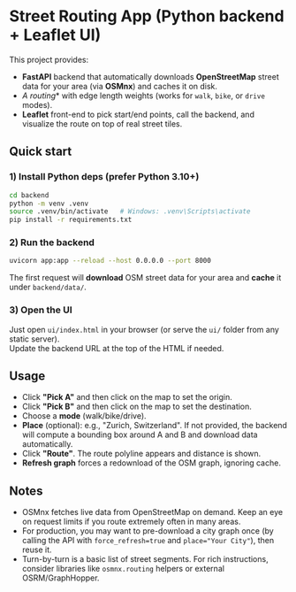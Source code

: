 # Street Routing App (Python backend + Leaflet UI)

This project provides:
- **FastAPI** backend that automatically downloads **OpenStreetMap** street data for your area (via **OSMnx**) and caches it on disk.
- **A* routing** with edge length weights (works for `walk`, `bike`, or `drive` modes).
- **Leaflet** front-end to pick start/end points, call the backend, and visualize the route on top of real street tiles.

## Quick start

### 1) Install Python deps (prefer Python 3.10+)
```bash
cd backend
python -m venv .venv
source .venv/bin/activate   # Windows: .venv\Scripts\activate
pip install -r requirements.txt
```

### 2) Run the backend
```bash
uvicorn app:app --reload --host 0.0.0.0 --port 8000
```
The first request will **download** OSM street data for your area and **cache** it under `backend/data/`.

### 3) Open the UI
Just open `ui/index.html` in your browser (or serve the `ui/` folder from any static server).  
Update the backend URL at the top of the HTML if needed.

## Usage
- Click **"Pick A"** and then click on the map to set the origin.
- Click **"Pick B"** and then click on the map to set the destination.
- Choose a **mode** (walk/bike/drive).
- **Place** (optional): e.g., "Zurich, Switzerland". If not provided, the backend will compute a bounding box around A and B and download data automatically.
- Click **"Route"**. The route polyline appears and distance is shown.
- **Refresh graph** forces a redownload of the OSM graph, ignoring cache.

## Notes
- OSMnx fetches live data from OpenStreetMap on demand. Keep an eye on request limits if you route extremely often in many areas.
- For production, you may want to pre-download a city graph once (by calling the API with `force_refresh=true` and `place="Your City"`), then reuse it.
- Turn-by-turn is a basic list of street segments. For rich instructions, consider libraries like `osmnx.routing` helpers or external OSRM/GraphHopper.
